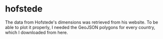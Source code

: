 # hofstede

The data from Hofstede's dimensions was retrieved from his website. To be able to plot it properly, I needed the GeoJSON polygons for every country, which I downloaded from here. 